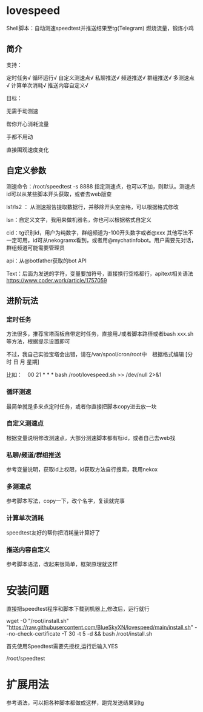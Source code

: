 # lovespeed
Shell脚本：自动测速speedtest并推送结果至tg(Telegram) 燃烧流量，锻炼小鸡

## 简介

支持：

定时任务√
循环运行√
自定义测速点√
私聊推送√
频道推送√
群组推送√
多测速点√
计算单次消耗√
推送内容自定义√

目标：

无需手动测速

帮你开心消耗流量

手都不用动

直接围观速度变化


## 自定义参数

测速命令：/root/speedtest -s 8888    指定测速点，也可以不加，则默认。测速点id可以从某些脚本开头获取，或者去web版查

ls1/ls2 ： 从测速报告提取数据行，并移除开头空空格，可以根据格式修改

lsn：自定义文字，我用来做机器名，你也可以根据格式自定义

cid：tg识别id，用户为纯数字，群组频道为-100开头数字或者@xxx 其他写法不一定可用，id可从nekogramx看到，或者用@mychatinfobot。用户需要先对话，群组频道可能需要管理员

api：从@botfather获取的bot API

Text：后面为发送的字符，变量要加符号，直接换行空格都行，apitext相关语法 https://www.coder.work/article/1757059

## 进阶玩法

### 定时任务

方法很多，推荐宝塔面板自带定时任务，直接用./或者脚本路径或者bash xxx.sh等方法，根据提示设置即可

不过，我自己实验宝塔会出错，请在/var/spool/cron/root中　根据格式编辑 [分 时 日 月 星期]

比如：　00 21 * * * bash /root/lovespeed.sh >> /dev/null 2>&1

### 循环测速

最简单就是多来点定时任务，或者你直接把脚本copy进去放一块

### 自定义测速点

根据变量说明修改测速点，大部分测速脚本都有标id，或者自己去web找

### 私聊/频道/群组推送

参考变量说明，获取id上权限，id获取方法自行搜索，我用nekox

### 多测速点

参考脚本写法，copy一下，改个名字，复读就完事

### 计算单次消耗

speedtest友好的帮你把消耗量计算好了

### 推送内容自定义

参考脚本语法，改起来很简单，框架原理就这样

# 安装问题
直接把speedtest程序和脚本下载到机器上,修改后，运行就行

wget -O "/root/install.sh" "https://raw.githubusercontent.com/BlueSkyXN/lovespeed/main/install.sh" --no-check-certificate -T 30 -t 5 -d &&  bash /root/install.sh

首先使用Speedtest需要先授权,运行后输入YES

/root/speedtest

# 扩展用法
参考语法，可以把各种脚本都做成这样，跑完发送结果到tg
